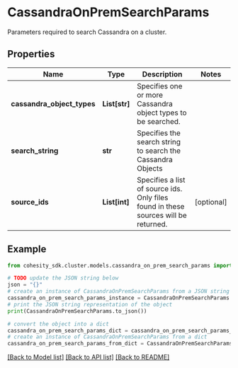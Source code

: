 # CassandraOnPremSearchParams

Parameters required to search Cassandra on a cluster.

## Properties

Name | Type | Description | Notes
------------ | ------------- | ------------- | -------------
**cassandra_object_types** | **List[str]** | Specifies one or more Cassandra object types to be searched. | 
**search_string** | **str** | Specifies the search string to search the Cassandra Objects | 
**source_ids** | **List[int]** | Specifies a list of source ids. Only files found in these sources will be returned. | [optional] 

## Example

```python
from cohesity_sdk.cluster.models.cassandra_on_prem_search_params import CassandraOnPremSearchParams

# TODO update the JSON string below
json = "{}"
# create an instance of CassandraOnPremSearchParams from a JSON string
cassandra_on_prem_search_params_instance = CassandraOnPremSearchParams.from_json(json)
# print the JSON string representation of the object
print(CassandraOnPremSearchParams.to_json())

# convert the object into a dict
cassandra_on_prem_search_params_dict = cassandra_on_prem_search_params_instance.to_dict()
# create an instance of CassandraOnPremSearchParams from a dict
cassandra_on_prem_search_params_from_dict = CassandraOnPremSearchParams.from_dict(cassandra_on_prem_search_params_dict)
```
[[Back to Model list]](../README.md#documentation-for-models) [[Back to API list]](../README.md#documentation-for-api-endpoints) [[Back to README]](../README.md)


